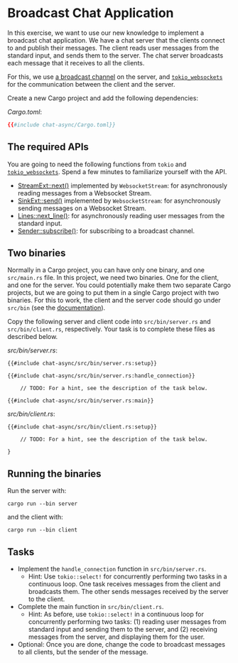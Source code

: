 # Broadcast Chat Application

In this exercise, we want to use our new knowledge to implement a broadcast chat
application. We have a chat server that the clients connect to and publish their
messages. The client reads user messages from the standard input, and sends them
to the server. The chat server broadcasts each message that it receives to all
the clients.

For this, we use [a broadcast channel][1] on the server, and
[`tokio_websockets`][2] for the communication between the client and the server.

Create a new Cargo project and add the following dependencies:

_Cargo.toml_:

<!-- File Cargo.toml -->

```toml
{{#include chat-async/Cargo.toml}}
```

## The required APIs

You are going to need the following functions from `tokio` and
[`tokio_websockets`][2]. Spend a few minutes to familiarize yourself with the
API.

- [StreamExt::next()][3] implemented by `WebsocketStream`: for asynchronously
  reading messages from a Websocket Stream.
- [SinkExt::send()][4] implemented by `WebsocketStream`: for asynchronously
  sending messages on a Websocket Stream.
- [Lines::next_line()][5]: for asynchronously reading user messages from the
  standard input.
- [Sender::subscribe()][6]: for subscribing to a broadcast channel.

## Two binaries

Normally in a Cargo project, you can have only one binary, and one `src/main.rs`
file. In this project, we need two binaries. One for the client, and one for the
server. You could potentially make them two separate Cargo projects, but we are
going to put them in a single Cargo project with two binaries. For this to work,
the client and the server code should go under `src/bin` (see the
[documentation][7]).

Copy the following server and client code into `src/bin/server.rs` and
`src/bin/client.rs`, respectively. Your task is to complete these files as
described below.

_src/bin/server.rs_:

<!-- File src/bin/server.rs -->

```rust,compile_fail
{{#include chat-async/src/bin/server.rs:setup}}

{{#include chat-async/src/bin/server.rs:handle_connection}}

    // TODO: For a hint, see the description of the task below.

{{#include chat-async/src/bin/server.rs:main}}
```

_src/bin/client.rs_:

<!-- File src/bin/client.rs -->

```rust,compile_fail
{{#include chat-async/src/bin/client.rs:setup}}

    // TODO: For a hint, see the description of the task below.

}
```

## Running the binaries

Run the server with:

```shell
cargo run --bin server
```

and the client with:

```shell
cargo run --bin client
```

## Tasks

- Implement the `handle_connection` function in `src/bin/server.rs`.
  - Hint: Use `tokio::select!` for concurrently performing two tasks in a
    continuous loop. One task receives messages from the client and broadcasts
    them. The other sends messages received by the server to the client.
- Complete the main function in `src/bin/client.rs`.
  - Hint: As before, use `tokio::select!` in a continuous loop for concurrently
    performing two tasks: (1) reading user messages from standard input and
    sending them to the server, and (2) receiving messages from the server, and
    displaying them for the user.
- Optional: Once you are done, change the code to broadcast messages to all
  clients, but the sender of the message.

[1]: https://docs.rs/tokio/latest/tokio/sync/broadcast/fn.channel.html
[2]: https://docs.rs/tokio-websockets/0.4.0/tokio_websockets/
[3]: https://docs.rs/futures-util/0.3.28/futures_util/stream/trait.StreamExt.html#method.next
[4]: https://docs.rs/futures-util/0.3.28/futures_util/sink/trait.SinkExt.html#method.send
[5]: https://docs.rs/tokio/latest/tokio/io/struct.Lines.html#method.next_line
[6]: https://docs.rs/tokio/latest/tokio/sync/broadcast/struct.Sender.html#method.subscribe
[7]: https://doc.rust-lang.org/cargo/reference/cargo-targets.html#binaries
